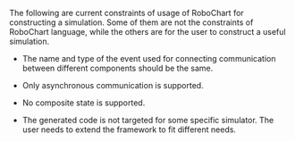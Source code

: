 The following are current constraints of usage of RoboChart for constructing a simulation. Some of them are not the constraints of RoboChart language, while the others are for the user to construct a useful simulation.

* The name and type of the event used for connecting communication between different components should be the same.

* Only asynchronous communication is supported.

* No composite state is supported.

* The generated code is not targeted for some specific simulator. The user needs to extend the framework to fit different needs.



